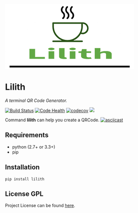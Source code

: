[![logo](logo.png)](https://github.com/RitterHou/Lilith)

# Lilith

_A terminal QR Code Generator._

[![Build Status](https://travis-ci.org/RitterHou/Lilith.svg?branch=master)](https://travis-ci.org/RitterHou/Lilith)
[![Code Health](https://landscape.io/github/RitterHou/Lilith/master/landscape.svg?style=flat)](https://landscape.io/github/RitterHou/Lilith/master)
[![codecov](https://codecov.io/gh/RitterHou/Lilith/branch/master/graph/badge.svg)](https://codecov.io/gh/RitterHou/Lilith)
[![](https://img.shields.io/badge/license-GPL-blue.svg)](https://github.com/RitterHou/Lilith/blob/master/LICENSE)

Command **lilith** can help you create a QRCode.
[![asciicast](https://asciinema.org/a/bSI9XmBlvX1zsc99pkRQt6FIj.png)](https://asciinema.org/a/bSI9XmBlvX1zsc99pkRQt6FIj)

## Requirements

* python (2.7+ or 3.3+)
* pip

## Installation

    pip install lilith

## License GPL

Project License can be found [here](https://github.com/RitterHou/Lilith/blob/master/LICENSE).
